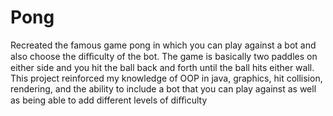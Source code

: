 # Pong
Recreated the famous game pong in which you can play against a bot and also choose the diﬃculty of the bot. The game is basically two paddles on either side and you hit the ball back and forth until the ball hits either wall. This project reinforced my knowledge of OOP in java, graphics, hit collision, rendering, and the ability to include a bot that you can play against as well as being able to add different levels of diﬃculty
